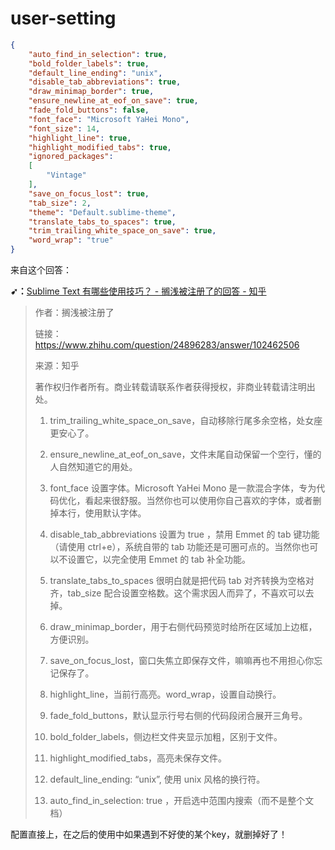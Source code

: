 # user-setting

```json
{
	"auto_find_in_selection": true,
	"bold_folder_labels": true,
	"default_line_ending": "unix",
	"disable_tab_abbreviations": true,
	"draw_minimap_border": true,
	"ensure_newline_at_eof_on_save": true,
	"fade_fold_buttons": false,
	"font_face": "Microsoft YaHei Mono",
	"font_size": 14,
	"highlight_line": true,
	"highlight_modified_tabs": true,
	"ignored_packages":
	[
		"Vintage"
	],
	"save_on_focus_lost": true,
	"tab_size": 2,
	"theme": "Default.sublime-theme",
	"translate_tabs_to_spaces": true,
	"trim_trailing_white_space_on_save": true,
	"word_wrap": "true"
}

```

来自这个回答：

**➹：**[Sublime Text 有哪些使用技巧？ - 搁浅被注册了的回答 - 知乎](https://www.zhihu.com/question/24896283/answer/102462506)

> 作者：搁浅被注册了
>
> 链接：https://www.zhihu.com/question/24896283/answer/102462506
>
> 来源：知乎
>
> 著作权归作者所有。商业转载请联系作者获得授权，非商业转载请注明出处。
>
> 1. trim_trailing_white_space_on_save，自动移除行尾多余空格，处女座更安心了。
>
> 2. ensure_newline_at_eof_on_save，文件末尾自动保留一个空行，懂的人自然知道它的用处。
>
> 3. font_face 设置字体。Microsoft YaHei Mono 是一款混合字体，专为代码优化，看起来很舒服。当然你也可以使用你自己喜欢的字体，或者删掉本行，使用默认字体。
>
> 4. disable_tab_abbreviations 设置为 true ，禁用 Emmet 的 tab 键功能（请使用 ctrl+e），系统自带的 tab 功能还是可圈可点的。当然你也可以不设置它，以完全使用 Emmet 的 tab 补全功能。
>
> 5. translate_tabs_to_spaces 很明白就是把代码 tab 对齐转换为空格对齐，tab_size 配合设置空格数。这个需求因人而异了，不喜欢可以去掉。
>
> 6. draw_minimap_border，用于右侧代码预览时给所在区域加上边框，方便识别。
>
> 7. save_on_focus_lost，窗口失焦立即保存文件，嘛嘛再也不用担心你忘记保存了。
>
> 8. highlight_line，当前行高亮。word_wrap，设置自动换行。
>
> 9. fade_fold_buttons，默认显示行号右侧的代码段闭合展开三角号。
>
> 10. bold_folder_labels，侧边栏文件夹显示加粗，区别于文件。
>
> 11. highlight_modified_tabs，高亮未保存文件。
>
> 12. default_line_ending: “unix”, 使用 unix 风格的换行符。
>
> 13. auto_find_in_selection: true ，开启选中范围内搜索（而不是整个文档）

配置直接上，在之后的使用中如果遇到不好使的某个key，就删掉好了！



